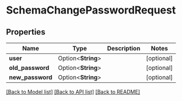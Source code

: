 # SchemaChangePasswordRequest

## Properties

Name | Type | Description | Notes
------------ | ------------- | ------------- | -------------
**user** | Option<**String**> |  | [optional]
**old_password** | Option<**String**> |  | [optional]
**new_password** | Option<**String**> |  | [optional]

[[Back to Model list]](../README.md#documentation-for-models) [[Back to API list]](../README.md#documentation-for-api-endpoints) [[Back to README]](../README.md)


